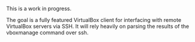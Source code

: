 This is a work in progress.

The goal is a fully featured VirtualBox client for interfacing with remote VirtualBox servers via SSH. It will rely heavily on parsing the results of the vboxmanage command over ssh.
